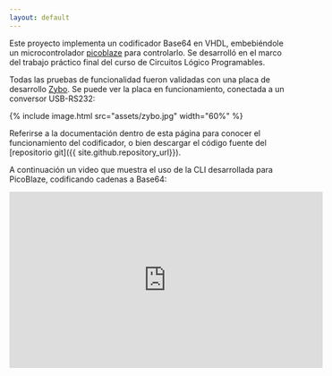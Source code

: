```yaml
---
layout: default
---
```


Este proyecto implementa un codificador Base64 en VHDL, embebiéndole un microcontrolador [picoblaze][picoblaze] para controlarlo.  Se desarrolló en el marco del trabajo práctico final del curso de Circuitos Lógico Programables.

Todas las pruebas de funcionalidad fueron validadas con una placa de desarrollo [Zybo][zybo].  Se puede ver la placa en funcionamiento, conectada a un conversor USB-RS232:

{% include image.html src="assets/zybo.jpg" width="60%" %}

Referirse a la documentación dentro de esta página para conocer el funcionamiento del codificador, o bien descargar el código fuente del [repositorio git]({{ site.github.repository_url}}).

A continuación un video que muestra el uso de la CLI desarrollada para PicoBlaze, codificando cadenas a Base64:

<center>
<iframe width="560" height="315" src="https://www.youtube.com/embed/gqvm2cqnHRU" frameborder="0" allowfullscreen></iframe>
</center>

[picoblaze]:      http://www.xilinx.com/products/intellectual-property/picoblaze.html
[zybo]:           https://www.digilentinc.com/Products/Detail.cfm?Prod=ZYBO
